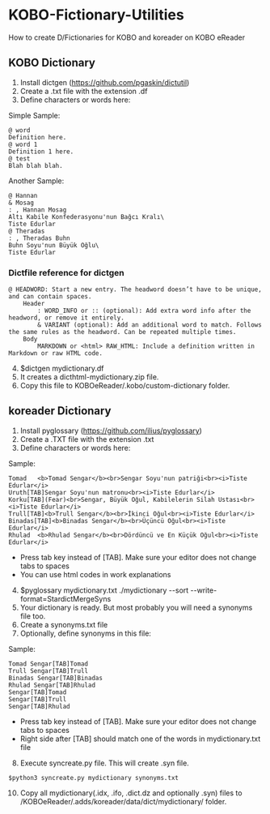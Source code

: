 # KOBO-Fictionary-Utilities
How to create D/Fictionaries for KOBO and koreader on KOBO eReader
## KOBO Dictionary
1. Install dictgen (https://github.com/pgaskin/dictutil)
2. Create a .txt file with the extension .df
3. Define characters or words here:

Simple Sample:
```
@ word
Definition here.
@ word 1
Definition 1 here.
@ test
Blah blah blah.
```

Another Sample:
```
@ Hannan
& Mosag
: , Hannan Mosag
Altı Kabile Konfederasyonu'nun Bağcı Kralı\
Tiste Edurlar
@ Theradas
: , Theradas Buhn
Buhn Soyu'nun Büyük Oğlu\
Tiste Edurlar
```

### Dictfile reference for dictgen
    @ HEADWORD: Start a new entry. The headword doesn’t have to be unique, and can contain spaces.
        Header
            : WORD_INFO or :: (optional): Add extra word info after the headword, or remove it entirely.
            & VARIANT (optional): Add an additional word to match. Follows the same rules as the headword. Can be repeated multiple times.
        Body
            MARKDOWN or <html> RAW_HTML: Include a definition written in Markdown or raw HTML code.
4. $dictgen mydictionary.df
5. It creates a dicthtml-mydictionary.zip file.
6. Copy this file to KOBOeReader/.kobo/custom-dictionary folder.

## koreader Dictionary
1. Install pyglossary (https://github.com/ilius/pyglossary)
2. Create a .TXT file with the extension .txt
3. Define characters or words here:

Sample:
```
Tomad	<b>Tomad Sengar</b><br>Sengar Soyu'nun patriği<br><i>Tiste Edurlar</i>
Uruth[TAB]Sengar Soyu'nun matronu<br><i>Tiste Edurlar</i>
Korku[TAB](Fear)<br>Sengar, Büyük Oğul, Kabilelerin Silah Ustası<br><i>Tiste Edurlar</i>
Trull[TAB]<b>Trull Sengar</b><br>İkinci Oğul<br><i>Tiste Edurlar</i>
Binadas[TAB]<b>Binadas Sengar</b><br>Üçüncü Oğul<br><i>Tiste Edurlar</i>
Rhulad	<b>Rhulad Sengar</b><br>Dördüncü ve En Küçük Oğul<br><i>Tiste Edurlar</i>
```

* Press tab key instead of [TAB]. Make sure your editor does not change tabs to spaces
* You can use html codes in work explanations

4. $pyglossary mydictionary.txt ./mydictionary --sort --write-format=StardictMergeSyns
5. Your dictionary is ready. But most probably you will need a synonyms file too.
6. Create a synonyms.txt file
7. Optionally, define synonyms in this file:

Sample:
```
Tomad Sengar[TAB]Tomad
Trull Sengar[TAB]Trull
Binadas Sengar[TAB]Binadas
Rhulad Sengar[TAB]Rhulad
Sengar[TAB]Tomad
Sengar[TAB]Trull
Sengar[TAB]Rhulad
```

* Press tab key instead of [TAB]. Make sure your editor does not change tabs to spaces
* Right side after [TAB] should match one of the words in mydictionary.txt file

8. Execute syncreate.py file. This will create .syn file.
```
$python3 syncreate.py mydictionary synonyms.txt
```
10. Copy all mydictionary(.idx, .ifo, .dict.dz and optionally .syn) files to /KOBOeReader/.adds/koreader/data/dict/mydictionary/ folder.
